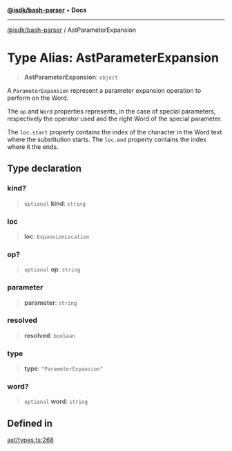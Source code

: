 [**@isdk/bash-parser**](../README.md) • **Docs**

***

[@isdk/bash-parser](../globals.md) / AstParameterExpansion

# Type Alias: AstParameterExpansion

> **AstParameterExpansion**: `object`

A `ParameterExpansion` represent a parameter expansion operation to perform on the Word.

The `op` and `Word` properties represents, in the case of special parameters, respectively the operator used and the right Word of the special parameter.

The `loc.start` property contains the index of the character in the Word text where the substitution starts. The `loc.end` property contains the index where it the ends.

## Type declaration

### kind?

> `optional` **kind**: `string`

### loc

> **loc**: `ExpansionLocation`

### op?

> `optional` **op**: `string`

### parameter

> **parameter**: `string`

### resolved

> **resolved**: `boolean`

### type

> **type**: `"ParameterExpansion"`

### word?

> `optional` **word**: `string`

## Defined in

[ast/types.ts:268](https://github.com/mattiasrunge/bash-parser/blob/98089d9104089a44eb5db425f3c3a8de14075f75/src/ast/types.ts#L268)
